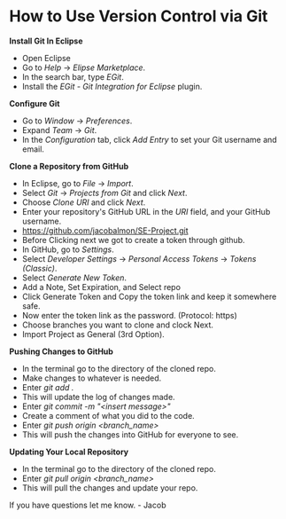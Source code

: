 # How to Use Version Control via Git

**Install Git In Eclipse**

- Open Eclipse
- Go to _Help_ -> _Elipse Marketplace_.
- In the search bar, type _EGit_.
- Install the _EGit - Git Integration for Eclipse_ plugin.

**Configure Git**

- Go to _Window_ -> _Preferences_.
- Expand _Team_ -> _Git_.
- In the _Configuration_ tab, click _Add Entry_ to set your Git username  and email.

**Clone a Repository from GitHub**

- In Eclipse, go to _File_ -> _Import_.
- Select _Git_ -> _Projects from Git_ and click _Next_.
- Choose _Clone URI_ and click _Next_.
- Enter your repository's GitHub URL in the _URI_ field, and your GitHub username.
- https://github.com/jacobalmon/SE-Project.git
- Before Clicking next we got to create a token through github.
- In GitHub, go to _Settings_.
- Select _Developer Settings_ -> _Personal Access Tokens_ -> _Tokens (Classic)_.
- Select _Generate New Token_.
- Add a Note, Set Expiration, and Select repo
- Click Generate Token and Copy the token link and keep it somewhere safe.
- Now enter the token link as the password. (Protocol: https)
- Choose branches you want to clone and clock Next.
- Import Project as General (3rd Option).

**Pushing Changes to GitHub**
- In the terminal go to the directory of the cloned repo.
- Make changes to whatever is needed.
- Enter _git add ._
- This will update the log of changes made.
- Enter _git commit -m "<insert message\>"_
- Create a comment of what you did to the code.
- Enter _git push origin <branch_name>_
- This will push the changes into GitHub for everyone to see.

**Updating Your Local Repository**
- In the terminal go to the directory of the cloned repo.
- Enter _git pull origin <branch_name>_
- This will pull the changes and update your repo.

If you have questions let me know. - Jacob
